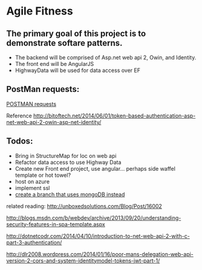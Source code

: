 # Agile Fitness

## The primary goal of this project is to demonstrate softare patterns.
- The backend will be comprised of Asp.net web api 2, Owin, and Identity.
- The front end will be AngularJS
- HighwayData will be used for data access over EF

## PostMan requests:
[POSTMAN requests](https://www.getpostman.com/collections/4e660b06cf2d12c0a901)

Reference
http://bitoftech.net/2014/06/01/token-based-authentication-asp-net-web-api-2-owin-asp-net-identity/

## Todos:
- Bring in StructureMap for Ioc on web api
- Refactor data access to use Highway Data
- Create new Front end project, use angular... perhaps side waffel template or hot towel?
- host on azure
- implement ssl
- [create a branch that uses mongoDB instead](https://github.com/attilah/AngularJSAuthentication)

related reading:
http://unboxedsolutions.com/Blog/Post/16002

http://blogs.msdn.com/b/webdev/archive/2013/09/20/understanding-security-features-in-spa-template.aspx

http://dotnetcodr.com/2014/04/10/introduction-to-net-web-api-2-with-c-part-3-authentication/

http://dlr2008.wordpress.com/2014/01/16/poor-mans-delegation-web-api-version-2-cors-and-system-identitymodel-tokens-jwt-part-1/